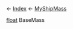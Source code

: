 ← [Index](Api-Index) ← [MyShipMass](Sandbox.ModAPI.Ingame.MyShipMass)

[float](System.Single) BaseMass